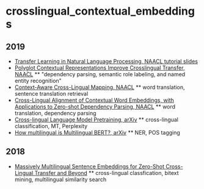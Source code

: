 # crosslingual_contextual_embeddings

## 2019
* [Transfer Learning in Natural Language Processing, NAACL tutorial slides](https://docs.google.com/presentation/d/1fIhGikFPnb7G5kr58OvYC3GN4io7MznnM0aAgadvJfc/edit#slide=id.g5882add69e_5_467)
* [Polyglot Contextual Representations Improve Crosslingual Transfer, NAACL](https://arxiv.org/pdf/1902.09697.pdf)
** "dependency parsing, semantic role labeling, and named entity recognition"
* [Context-Aware Cross-Lingual Mapping, NAACL](https://arxiv.org/pdf/1903.03243.pdf)
** word translation, sentence translation retrieval
* [Cross-Lingual Alignment of Contextual Word Embeddings, with Applications to Zero-shot Dependency Parsing, NAACL](https://arxiv.org/pdf/1902.09492.pdf)
** word translation, dependency parsing
* [Cross-lingual Language Model Pretraining, arXiv](https://arxiv.org/pdf/1901.07291.pdf)
** cross-lingual classification, MT, Perplexity
* [How multilingual is Multilingual BERT?, arXiv](https://arxiv.org/pdf/1906.01502.pdf)
** NER, POS tagging

## 2018
* [Massively Multilingual Sentence Embeddings for Zero-Shot Cross-Lingual Transfer and Beyond](https://arxiv.org/pdf/1812.10464.pdf)
** cross-lingual classfication, bitext mining, multilingual similarity search
